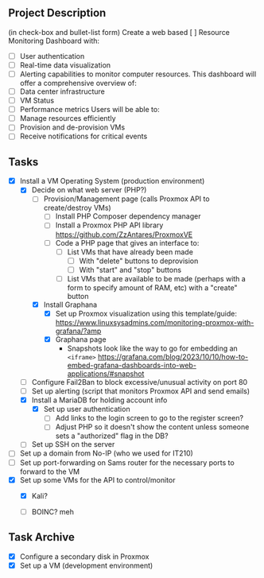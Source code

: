 ## Project Description
(in check-box and bullet-list form)
Create a web based [ ] Resource Monitoring Dashboard with:
- [ ] User authentication
- [ ] Real-time data visualization
- [ ] Alerting capabilities
to monitor computer resources. This dashboard will offer a comprehensive overview of:
- [ ] Data center infrastructure
- [ ] VM Status
- [ ] Performance metrics
Users will be able to:
- [ ] Manage resources efficiently
- [ ] Provision and de-provision VMs
- [ ] Receive notifications for critical events

## Tasks
- [x] Install a VM Operating System (production environment)
    - [x] Decide on what web server (PHP?)
        - [ ] Provision/Management page (calls Proxmox API to create/destroy VMs)
            - [ ] Install PHP Composer dependency manager
            - [ ] Install a Proxmox PHP API library https://github.com/ZzAntares/ProxmoxVE
            - [ ] Code a PHP page that gives an interface to:
                - [ ] List VMs that have already been made
                    - [ ] With "delete" buttons to deprovision
                    - [ ] With "start" and "stop" buttons
                - [ ] List VMs that are available to be made (perhaps with a form to specify amount of RAM, etc) with a "create" button
        - [X] Install Graphana
            - [X] Set up Proxmox visualization using this template/guide: https://www.linuxsysadmins.com/monitoring-proxmox-with-grafana/?amp
            - [X] Graphana page
                - Snapshots look like the way to go for embedding an `<iframe>` https://grafana.com/blog/2023/10/10/how-to-embed-grafana-dashboards-into-web-applications/#snapshot
    - [ ] Configure Fail2Ban to block excessive/unusual activity on port 80
    - [ ] Set up alerting (script that monitors Proxmox API and send emails)
    - [X] Install a MariaDB for holding account info
        - [x] Set up user authentication
            - [ ] Add links to the login screen to go to the register screen?
            - [ ] Adjust PHP so it doesn't show the content unless someone sets a "authorized" flag in the DB?
    - [ ] Set up SSH on the server
- [ ] Set up a domain from No-IP (who we used for IT210)
- [ ] Set up port-forwarding on Sams router for the necessary ports to forward to the VM
- [x] Set up some VMs for the API to control/monitor
    - [x] Kali?
    - [ ] BOINC? meh


## Task Archive
- [x] Configure a secondary disk in Proxmox
- [x] Set up a VM (development environment)
